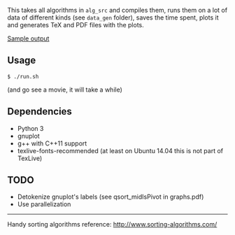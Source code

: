 This takes all algorithms in `alg_src` and compiles them, runs them on a lot of data of different kinds (see `data_gen` folder), saves the time spent, plots it and generates TeX and PDF files with the plots.

[Sample output](http://www.slamecka.cz/misc/sorting_exp_sample.pdf)

Usage
-----

`$ ./run.sh` 

(and go see a movie, it will take a while)

Dependencies
------------

* Python 3
* gnuplot
* g++ with C++11 support
* texlive-fonts-recommended (at least on Ubuntu 14.04 this is not part of TexLive)


TODO
----

* Detokenize gnuplot's labels (see qsort_midIsPivot in graphs.pdf)
* Use parallelization


-------------------

Handy sorting algorithms reference: http://www.sorting-algorithms.com/
